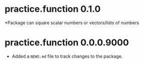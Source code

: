 # practice.function 0.1.0

*Package can square scalar numbers or vectors/lists of numbers

# practice.function 0.0.0.9000

* Added a `NEWS.md` file to track changes to the package.
